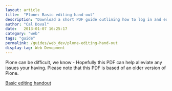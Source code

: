 ```yaml
---
layout: article
title:  "Plone: Basic editing hand-out"
description: "Download a short PDF guide outlining how to log in and edit content on the Plone CMS."
author: "Cal Doval"
date:   2013-01-07 16:25:17
category: "web"
tags: "guide"
permalink: /guides/web_dev/plone-editing-hand-out
display-tag: Web Devopment
---
```


Plone can be difficult, we know - Hopefully this PDF can help alleviate any issues your having. Please note that this PDF is based of an older version of Plone.

[Basic editing handout](/media/web_dev/plone_CAES.pdf)

